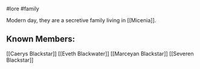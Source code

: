 #lore #family 

Modern day, they are a secretive family living in [[Micenia]].

## Known Members:
[[Caerys Blackstar]] 
[[Eveth Blackwater]] 
[[Marceyan Blackstar]] 
[[Severen Blackstar]] 